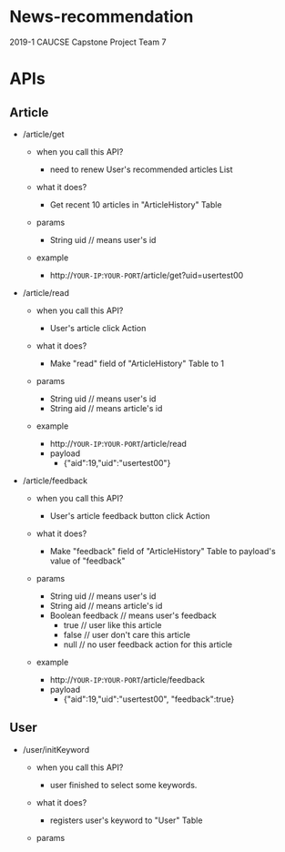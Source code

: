# News-recommendation
2019-1 CAUCSE Capstone Project Team 7


# APIs

## Article

* /article/get
  * when you call this API?
    * need to renew User's recommended articles List
  
  * what it does?
    * Get recent 10 articles in "ArticleHistory" Table
    
  * params
    * String uid    // means user's id
  
  * example
    * http://`YOUR-IP`:`YOUR-PORT`/article/get?uid=usertest00
    
* /article/read
  * when you call this API?
    * User's article click Action
    
  * what it does?
    * Make "read" field of "ArticleHistory" Table to 1
  
  * params
    * String uid    // means user's id
    * String aid    // means article's id
  
  * example
    * http://`YOUR-IP`:`YOUR-PORT`/article/read
    * payload
      * {"aid":19,"uid":"usertest00"}


* /article/feedback
  * when you call this API?
    * User's article feedback button click Action
    
  * what it does?
    * Make "feedback" field of "ArticleHistory" Table to payload's value of "feedback"
  
  * params
    * String uid        // means user's id
    * String aid        // means article's id
    * Boolean feedback  // means user's feedback
      * true              // user like this article
      * false             // user don't care this article
      * null              // no user feedback action for this article
  
  * example
    * http://`YOUR-IP`:`YOUR-PORT`/article/feedback
    * payload
      * {"aid":19,"uid":"usertest00", "feedback":true}


    
 ## User
 
 * /user/initKeyword
   * when you call this API?
     * user finished to select some keywords.
   
   * what it does?
     * registers user's keyword to "User" Table
    
   * params
  

